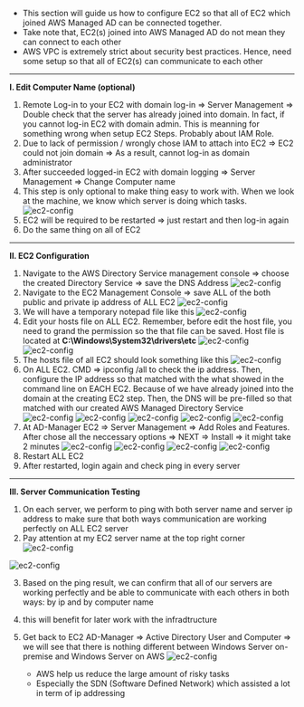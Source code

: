 - This section will guide us how to configure EC2 so that all of EC2 which joined AWS Managed AD can be connected together. 
- Take note that, EC2(s) joined into AWS Managed AD do not mean they can connect to each other
- AWS VPC is extremely strict about security best practices. Hence, need some setup so that all of EC2(s) can communicate to each other
---
**I. Edit Computer Name (optional)**
1. Remote Log-in to your EC2 with domain log-in => Server Management => Double check that the server has already joined into domain. In fact, if you cannot log-in EC2 with domain admin. This is meanning for something wrong when setup EC2 Steps. Probably about IAM Role. 
2. Due to lack of permission / wrongly chose IAM to attach into EC2 => EC2 could not join domain => As a result, cannot log-in as domain administrator
3. After succeeded logged-in EC2 with domain logging => Server Management => Change Computer name
4. This step is only optional to make thing easy to work with. When we look at the machine, we know which server is doing which tasks. 
    ![ec2-config](images/ec2-confg-1.jpg)
5. EC2 will be required to be restarted => just restart and then log-in again
6. Do the same thing on all of EC2
---
**II. EC2 Configuration**
1. Navigate to the AWS Directory Service management console => choose the created Directory Service => save the DNS Address
    ![ec2-config](images/ec2-confg-2.jpg)
2. Navigate to the EC2 Management Console => save ALL of the both public and private ip address of ALL EC2
    ![ec2-config](images/ec2-confg-3.jpg)
3. We will have a temporary notepad file like this
    ![ec2-config](images/ec2-confg-4.jpg)
4. Edit your hosts file on ALL EC2. Remember, before edit the host file, you need to grand the permission so the that file can be saved. Host file is located at **C:\Windows\System32\drivers\etc**
    ![ec2-config](images/ec2-confg-4a.jpg)
    ![ec2-config](images/ec2-confg-4b.jpg)
5. The hosts file of all EC2 should look something like this
    ![ec2-config](images/ec2-confg-5.jpg)
6. On ALL EC2. CMD => ipconfig /all to check the ip address. Then, configure the IP address so that matched with the what showed in the command line on EACH EC2. Because of we have already joined into the domain at the creating EC2 step. Then, the DNS will be pre-filled so that matched with our created AWS Managed Directory Service
    ![ec2-config](images/ec2-confg-6.jpg)
    ![ec2-config](images/ec2-confg-6a.jpg)
    ![ec2-config](images/ec2-confg-6b.jpg)
    ![ec2-config](images/ec2-confg-6c.jpg)
    ![ec2-config](images/ec2-confg-6d.jpg)
7. At AD-Manager EC2 => Server Management => Add Roles and Features. After chose all the neccessary options => NEXT => Install => it might take 2 minutes 
    ![ec2-config](images/ec2-confg-7.jpg)
    ![ec2-config](images/ec2-confg-7a.jpg)
    ![ec2-config](images/ec2-confg-7b.jpg)
    ![ec2-config](images/ec2-confg-7c.jpg)
8.  Restart ALL EC2 
9.  After restarted, login again and check ping in every server
---
**III. Server Communication Testing**
1. On each server, we perform to ping with both server name and server ip address to make sure that both ways communication are working perfectly on ALL EC2 server
2. Pay attention at my EC2 server name at the top right corner
![ec2-config](images/ec2-confg-10.jpg)

![ec2-config](images/ec2-confg-11.jpg)

3. Based on the ping result, we can confirm that all of our servers are working perfectly and be able to communicate with each others in both ways: by ip and by computer name
4. this will benefit for later work with the infradtructure

5. Get back to EC2 AD-Manager => Active Directory User and Computer => we will see that there is nothing different between Windows Server on-premise and Windows Server on AWS
![ec2-config](images/ec2-confg-12.jpg)
   - AWS help us reduce the large amount of risky tasks
   - Especially the SDN (Software Defined Network) which assisted a lot in term of ip addressing
